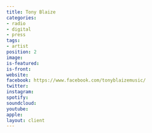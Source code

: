```yaml
---
title: Tony Blaize
categories:
- radio
- digital
- press
tags:
- artist
position: 2
image: 
is-featured: 
is-front: 
website: 
facebook: https://www.facebook.com/tonyblaizemusic/
twitter: 
instagram: 
spotify: 
soundcloud: 
youtube: 
apple: 
layout: client
---
```



